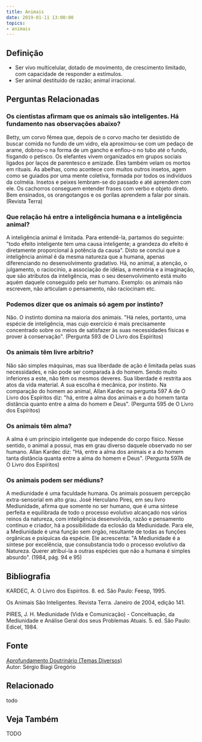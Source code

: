 ```yaml
---
title: Animais
date: 2019-01-11 13:00:00
topics: 
- animais
---
```


## Definição
* Ser vivo multicelular, dotado de movimento, de crescimento limitado, com capacidade de responder a estímulos.
* Ser animal destituído de razão; animal irracional.


## Perguntas Relacionadas

### Os cientistas afirmam que os animais são inteligentes. Há fundamento nas observações abaixo?
Betty, um corvo fêmea que, depois de o corvo macho ter desistido de
buscar comida no fundo de um vidro, ela aproximou-se com um pedaço de
arame, dobrou-o na forma de um gancho e enfiou-o no tubo até o fundo,
fisgando o petisco.
Os elefantes vivem organizados em grupos sociais ligados por laços de parentesco
e amizade. Eles também velam os mortos em rituais.  As abelhas, como acontece
com muitos outros insetos, agem como se guiados por uma mente coletiva, formada
por todos os indivíduos da colméia.  Insetos e peixes lembram-se do passado e
até aprendem com ele.  Os cachorros conseguem entender frases com verbo e objeto
direto.  Bem ensinados, os orangotangos e os gorilas aprendem a falar por
sinais. (Revista Terra)

### Que relação há entre a inteligência humana e a inteligência animal?
A inteligência animal é limitada. Para entendê-la, partamos do seguinte:
"todo efeito inteligente tem uma causa inteligente; a grandeza do efeito
é diretamente proporcional à potência da causa". Disto se conclui que a
inteligência animal é da mesma natureza que a humana, apenas
diferenciando no desenvolvimento gradativo. Há, no animal, a atenção, o
julgamento, o raciocínio, a associação de idéias, a memória e a
imaginação, que são atributos da inteligência, mas o seu desenvolvimento
está muito aquém daquele conseguido pelo ser humano. Exemplo: os animais
não escrevem, não articulam o pensamento, não raciocinam etc.

### Podemos dizer que os animais só agem por instinto?
Não. O instinto domina na maioria dos animais. "Há neles, portanto, uma
espécie de inteligência, mas cujo exercício é mais precisamente
concentrado sobre os meios de satisfazer às suas necessidades físicas e
prover à conservação". (Pergunta 593 de O Livro dos Espíritos)

### Os animais têm livre arbítrio?
Não são simples máquinas, mas sua liberdade de ação é limitada pelas
suas necessidades, e não pode ser comparada à do homem. Sendo muito
inferiores a este, não têm os mesmos deveres. Sua liberdade é restrita
aos atos da vida material. A sua escolha é mecânica, por instinto. Na
comparação do homem ao animal, Allan Kardec na pergunta 597 A de O
Livro dos Espíritos diz: "há, entre a alma dos animais e a do homem
tanta distância quanto entre a alma do homem e Deus". (Pergunta 595 de
O Livro dos Espíritos)

### Os animais têm alma?
A alma é um princípio inteligente que independe do corpo físico. Nesse
sentido, o animal a possui, mas em grau diverso daquele observado no ser
humano. Allan Kardec diz: "Há, entre a alma dos animais e a do homem
tanta distância quanta entre a alma do homem e Deus". (Pergunta 597A de
O Livro dos Espíritos)

### Os animais podem ser médiuns?
A mediunidade é uma faculdade humana. Os animais possuem percepção
extra-sensorial em alto grau. José Herculano Pires, em seu livro
Mediunidade, afirma que somente no ser humano, que é uma síntese
perfeita e equilibrada de todo o processo evolutivo alcançado nos vários
reinos da natureza, com inteligência desenvolvida, razão e pensamento
contínuo e criador, há a possibilidade da eclosão da Mediunidade. Para
ele, a Mediunidade é uma função sem órgão, resultante de todas as
funções orgânicas e psíquicas da espécie. Ele acrescenta: "A Mediunidade
é a síntese por excelência, que consubstancia todo o processo evolutivo
da Natureza. Querer atribuí-la a outras espécies que não a humana é
simples absurdo". (1984, pág. 94 e 95)


## Bibliografia

KARDEC, A. O Livro dos Espíritos. 8. ed. São Paulo: Feesp, 1995.

Os Animais São Inteligentes. Revista Terra. Janeiro de 2004,
edição 141.

PIRES, J. H. Mediunidade (Vida e Comunicação) - Conceituação, da
Mediunidade e Análise Geral dos seus Problemas Atuais. 5. ed. São
Paulo: Edicel, 1984.

## Fonte
[Aprofundamento Doutrinário (Temas Diversos)](https://sites.google.com/view/aprofundamentodoutrinario/animais-os)  
Autor: Sérgio Biagi Gregório


## Relacionado
todo

## Veja Também
TODO

